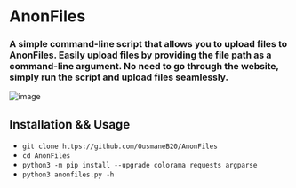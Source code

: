 # AnonFiles
### A simple command-line script that allows you to upload files to AnonFiles. Easily upload files by providing the file path as a command-line argument. No need to go through the website, simply run the script and upload files seamlessly.

![image](https://github.com/OusmaneB20/AnonFiles/assets/132360962/66474384-c30c-47f0-b2aa-c46e9f8f8fce)

## Installation && Usage
- `git clone https://github.com/OusmaneB20/AnonFiles`
- `cd AnonFiles`
- `python3 -m pip install --upgrade colorama requests argparse`
- `python3 anonfiles.py -h`
